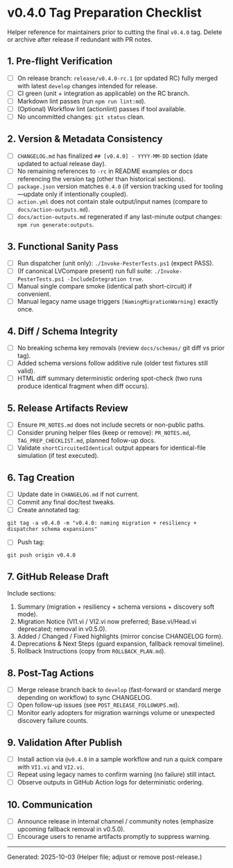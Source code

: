 # v0.4.0 Tag Preparation Checklist

Helper reference for maintainers prior to cutting the final `v0.4.0` tag. Delete or archive after release if redundant with PR notes.

## 1. Pre-flight Verification

- [ ] On release branch: `release/v0.4.0-rc.1` (or updated RC) fully merged with latest `develop` changes intended for release.
- [ ] CI green (unit + integration as applicable) on the RC branch.
- [ ] Markdown lint passes (run `npm run lint:md`).
- [ ] (Optional) Workflow lint (actionlint) passes if tool available.
- [ ] No uncommitted changes: `git status` clean.

## 2. Version & Metadata Consistency

- [ ] `CHANGELOG.md` has finalized `## [v0.4.0] - YYYY-MM-DD` section (date updated to actual release day).
- [ ] No remaining references to `-rc` in README examples or docs referencing the version tag (other than historical sections).
- [ ] `package.json` version matches `0.4.0` (if version tracking used for tooling—update only if intentionally coupled).
- [ ] `action.yml` does not contain stale output/input names (compare to `docs/action-outputs.md`).
- [ ] `docs/action-outputs.md` regenerated if any last-minute output changes: `npm run generate:outputs`.

## 3. Functional Sanity Pass

- [ ] Run dispatcher (unit only): `./Invoke-PesterTests.ps1` (expect PASS).
- [ ] (If canonical LVCompare present) run full suite: `./Invoke-PesterTests.ps1 -IncludeIntegration true`.
- [ ] Manual single compare smoke (identical path short-circuit) if convenient.
- [ ] Manual legacy name usage triggers `[NamingMigrationWarning]` exactly once.

## 4. Diff / Schema Integrity

- [ ] No breaking schema key removals (review `docs/schemas/` git diff vs prior tag).
- [ ] Added schema versions follow additive rule (older test fixtures still valid).
- [ ] HTML diff summary deterministic ordering spot-check (two runs produce identical fragment when diff occurs).

## 5. Release Artifacts Review

- [ ] Ensure `PR_NOTES.md` does not include secrets or non-public paths.
- [ ] Consider pruning helper files (keep or remove): `PR_NOTES.md`, `TAG_PREP_CHECKLIST.md`, planned follow-up docs.
- [ ] Validate `shortCircuitedIdentical` output appears for identical-file simulation (if test executed).

## 6. Tag Creation

- [ ] Update date in `CHANGELOG.md` if not current.
- [ ] Commit any final doc/test tweaks.
- [ ] Create annotated tag:

```pwsh
git tag -a v0.4.0 -m "v0.4.0: naming migration + resiliency + dispatcher schema expansions"
```

- [ ] Push tag:

```pwsh
git push origin v0.4.0
```

## 7. GitHub Release Draft

Include sections:

1. Summary (migration + resiliency + schema versions + discovery soft mode).
2. Migration Notice (VI1.vi / VI2.vi now preferred; Base.vi/Head.vi deprecated; removal in v0.5.0).
3. Added / Changed / Fixed highlights (mirror concise CHANGELOG form).
4. Deprecations & Next Steps (guard expansion, fallback removal timeline).
5. Rollback Instructions (copy from `ROLLBACK_PLAN.md`).

## 8. Post-Tag Actions

- [ ] Merge release branch back to `develop` (fast-forward or standard merge depending on workflow) to sync CHANGELOG.
- [ ] Open follow-up issues (see `POST_RELEASE_FOLLOWUPS.md`).
- [ ] Monitor early adopters for migration warnings volume or unexpected discovery failure counts.

## 9. Validation After Publish

- [ ] Install action via `@v0.4.0` in a sample workflow and run a quick compare with `VI1.vi` and `VI2.vi`.
- [ ] Repeat using legacy names to confirm warning (no failure) still intact.
- [ ] Observe outputs in GitHub Action logs for deterministic ordering.

## 10. Communication

- [ ] Announce release in internal channel / community notes (emphasize upcoming fallback removal in v0.5.0).
- [ ] Encourage users to rename artifacts promptly to suppress warning.

---
Generated: 2025-10-03
(Helper file; adjust or remove post-release.)
